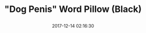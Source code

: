 ---
title: > #shorten me
  "Dog Penis" Word Pillow (Black)
name: >
  "Dog Penis" Word Pillow (Black)
date: "2017-12-14 02:16:30"
buy_now: "https://www.amazon.com/Dog-Penis-Word-Pillow-Black/dp/B0124Y2HW8?psc=1&SubscriptionId=AKIAIA5RBQIWQVTCUEUQ&tag=coldcutdeals-20&linkCode=xm2&camp=2025&creative=165953&creativeASIN=B0124Y2HW8"
description_markdown: >-

  - Dog Penis on a pillow, it makes a great gift.

  - Helvetica! We love it, you love it. It lends a modern, contemporary feel to almost anything, including this lovely Dog Penis word pillow. The subtitle and character count are printed on a delightful solid black background.

  - Made in North Carolina, USA

  - Defined as "It's a dog penis."

  - 16 inches by 16 inches


tweet_id_str: "941129741314285568"
price: "$24.00"
list_price: ""
deal_price: ""
you_save: ""
asin: "B0124Y2HW8"
image: "https://images-na.ssl-images-amazon.com/images/I/51PV2VmjvSL.jpg"
---
